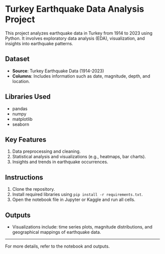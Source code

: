 
# Turkey Earthquake Data Analysis Project

This project analyzes earthquake data in Turkey from 1914 to 2023 using Python. It involves exploratory data analysis (EDA), visualization, and insights into earthquake patterns.

## Dataset
- **Source**: Turkey Earthquake Data (1914-2023)
- **Columns**: Includes information such as date, magnitude, depth, and location.

## Libraries Used
- pandas
- numpy
- matplotlib
- seaborn

## Key Features
1. Data preprocessing and cleaning.
2. Statistical analysis and visualizations (e.g., heatmaps, bar charts).
3. Insights and trends in earthquake occurrences.

## Instructions
1. Clone the repository.
2. Install required libraries using `pip install -r requirements.txt`.
3. Open the notebook file in Jupyter or Kaggle and run all cells.

## Outputs
- Visualizations include: time series plots, magnitude distributions, and geographical mappings of earthquake data.

---

For more details, refer to the notebook and outputs.
